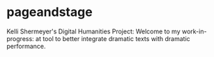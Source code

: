 # pageandstage
Kelli Shermeyer's Digital Humanities Project:
Welcome to my work-in-progress: at tool to better integrate dramatic texts with dramatic performance. 
